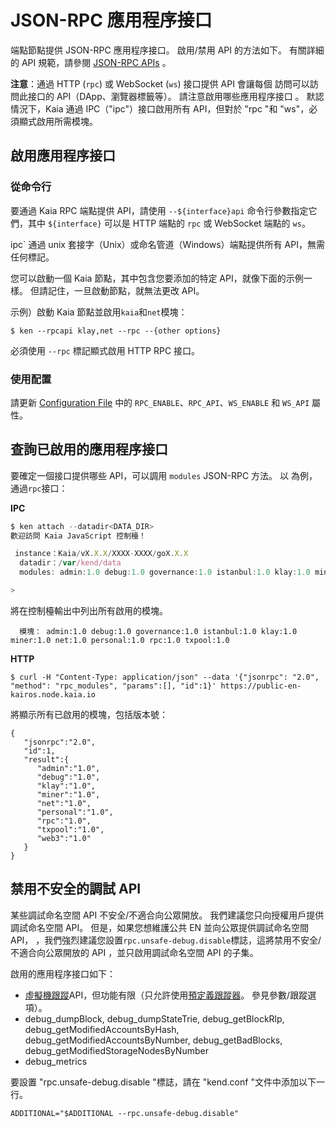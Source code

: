 # JSON-RPC 應用程序接口

端點節點提供 JSON-RPC 應用程序接口。 啟用/禁用 API 的方法如下。 有關詳細的 API 規範，請參閱 [JSON-RPC APIs](../../../references/json-rpc/klay/account-created) 。

**注意**：通過 HTTP (`rpc`) 或 WebSocket (`ws`) 接口提供 API 會讓每個
訪問可以訪問此接口的 API（DApp、瀏覽器標籤等）。 請注意啟用哪些應用程序接口
。 默認情況下，Kaia 通過 IPC（"ipc"）接口啟用所有 API，但對於 "rpc "和 "ws"，必須顯式啟用所需模塊。

## 啟用應用程序接口 <a id="enabling-apis"></a>

### 從命令行<a id="from-commandline"></a>

要通過 Kaia RPC 端點提供 API，請使用 `--${interface}api`
命令行參數指定它們，其中 `${interface}` 可以是 HTTP 端點的 `rpc` 或 WebSocket 端點的 `ws`。

ipc\` 通過 unix 套接字（Unix）或命名管道（Windows）端點提供所有 API，無需任何標記。

您可以啟動一個 Kaia 節點，其中包含您要添加的特定 API，就像下面的示例一樣。 但請記住，一旦啟動節點，就無法更改 API。

示例）啟動 Kaia 節點並啟用`kaia`和`net`模塊：

```shell
$ ken --rpcapi klay,net --rpc --{other options}
```

必須使用 `--rpc` 標記顯式啟用 HTTP RPC 接口。

### 使用配置<a id="using-configuration"></a>

請更新 [Configuration File](../../misc/operation/configuration.md) 中的 `RPC_ENABLE`、`RPC_API`、`WS_ENABLE` 和 `WS_API` 屬性。

## 查詢已啟用的應用程序接口<a id="querying-enabled-apis"></a>

要確定一個接口提供哪些 API，可以調用 `modules` JSON-RPC 方法。 以
為例，通過`rpc`接口：

**IPC**

```javascript
$ ken attach --datadir<DATA_DIR>
歡迎訪問 Kaia JavaScript 控制檯！

 instance：Kaia/vX.X.X/XXXX-XXXX/goX.X.X
  datadir：/var/kend/data
  modules: admin:1.0 debug:1.0 governance:1.0 istanbul:1.0 klay:1.0 miner:1.0 net:1.0 personal:1.0 rpc:1.0 txpool:1.0

>
```

將在控制檯輸出中列出所有啟用的模塊。

```
  模塊： admin:1.0 debug:1.0 governance:1.0 istanbul:1.0 klay:1.0 miner:1.0 net:1.0 personal:1.0 rpc:1.0 txpool:1.0
```

**HTTP**

```shell
$ curl -H "Content-Type: application/json" --data '{"jsonrpc": "2.0", "method": "rpc_modules", "params":[], "id":1}' https://public-en-kairos.node.kaia.io
```

將顯示所有已啟用的模塊，包括版本號：

```
{
   "jsonrpc":"2.0",
   "id":1,
   "result":{
      "admin":"1.0",
      "debug":"1.0",
      "klay":"1.0",
      "miner":"1.0",
      "net":"1.0",
      "personal":"1.0",
      "rpc":"1.0",
      "txpool":"1.0",
      "web3":"1.0"
   }
}
```

## 禁用不安全的調試 API<a id="disabling-unsafe-debug-apis"></a>

某些調試命名空間 API 不安全/不適合向公眾開放。
我們建議您只向授權用戶提供調試命名空間 API。
但是，如果您想維護公共 EN 並向公眾提供調試命名空間 API，
，我們強烈建議您設置`rpc.unsafe-debug.disable`標誌，這將禁用不安全/不適合向公眾開放的 API
，並只啟用調試命名空間 API 的子集。

啟用的應用程序接口如下：

- [虛擬機跟蹤](../../../references/json-rpc/debug/trace-bad-block)API，但功能有限（只允許使用[預定義跟蹤器](../../../references/json-rpc/debug/trace-bad-block)。 參見參數/跟蹤選項）。
- debug_dumpBlock, debug_dumpStateTrie, debug_getBlockRlp, debug_getModifiedAccountsByHash, debug_getModifiedAccountsByNumber, debug_getBadBlocks, debug_getModifiedStorageNodesByNumber
- debug_metrics

要設置 "rpc.unsafe-debug.disable "標誌，請在 "kend.conf "文件中添加以下一行。

```
ADDITIONAL="$ADDITIONAL --rpc.unsafe-debug.disable"
```
